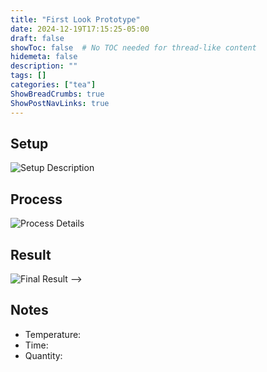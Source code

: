 ```yaml
---
title: "First Look Prototype"
date: 2024-12-19T17:15:25-05:00
draft: false
showToc: false  # No TOC needed for thread-like content
hidemeta: false
description: ""
tags: []
categories: ["tea"]
ShowBreadCrumbs: true
ShowPostNavLinks: true
---
```


## Setup

![Setup Description](/tea/first-look-prototype/setup.png)

## Process

![Process Details](/tea/first-look-prototype/process.png)

## Result

![Final Result](/tea/first-look-prototype/result.jpg) -->

## Notes
- Temperature: 
- Time: 
- Quantity:
